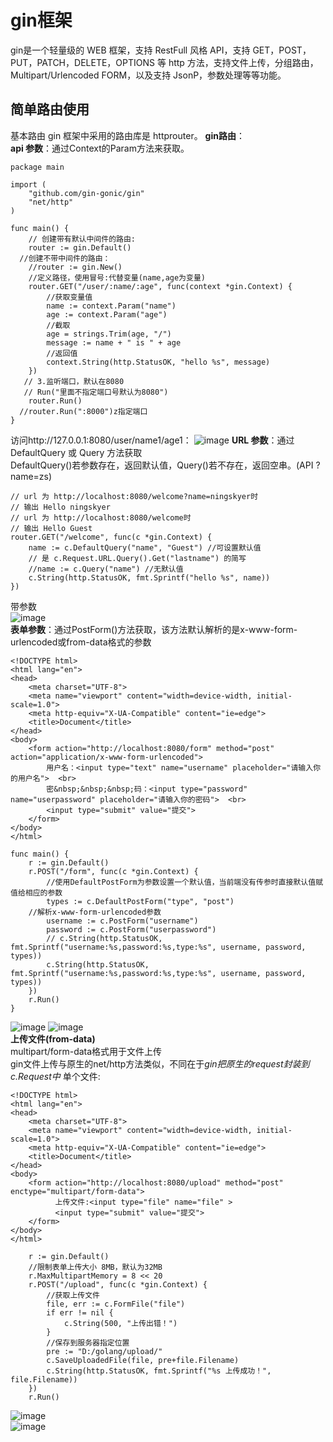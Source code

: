 # gin框架 #
gin是一个轻量级的 WEB 框架，支持 RestFull 风格 API，支持 GET，POST，PUT，PATCH，DELETE，OPTIONS 等 http 方法，支持文件上传，分组路由，Multipart/Urlencoded FORM，以及支持 JsonP，参数处理等等功能。  

## 简单路由使用 ##
基本路由 gin 框架中采用的路由库是 httprouter。
**gin路由**：   
**api 参数**：通过Context的Param方法来获取。     
```
package main

import (
	"github.com/gin-gonic/gin"
	"net/http"
)

func main() {
	// 创建带有默认中间件的路由:
	router := gin.Default()
  //创建不带中间件的路由：
	//router := gin.New()
	//定义路径，使用冒号:代替变量(name,age为变量)
	router.GET("/user/:name/:age", func(context *gin.Context) {
		//获取变量值
		name := context.Param("name")
		age := context.Param("age")
		//截取
		age = strings.Trim(age, "/")
		message := name + " is " + age
		//返回值
		context.String(http.StatusOK, "hello %s", message)
	})
   // 3.监听端口，默认在8080
   // Run("里面不指定端口号默认为8080")
	router.Run()
  //router.Run(":8000")z指定端口
}
```
访问http://127.0.0.1:8080/user/name1/age1：
![image](https://user-images.githubusercontent.com/24589721/177819868-0d9a0b7a-bc2a-4b60-a50b-413057c6f52a.png)
**URL 参数**：通过 DefaultQuery 或 Query 方法获取  
DefaultQuery()若参数存在，返回默认值，Query()若不存在，返回空串。(API ? name=zs)
```
// url 为 http://localhost:8080/welcome?name=ningskyer时
// 输出 Hello ningskyer
// url 为 http://localhost:8080/welcome时
// 输出 Hello Guest
router.GET("/welcome", func(c *gin.Context) {
	name := c.DefaultQuery("name", "Guest") //可设置默认值
	// 是 c.Request.URL.Query().Get("lastname") 的简写
	//name := c.Query("name") //无默认值
	c.String(http.StatusOK, fmt.Sprintf("hello %s", name))
})
```
带参数  
![image](https://user-images.githubusercontent.com/24589721/177899945-cadc669b-d9ad-4b9e-8be9-ada35ba2cde0.png)  
**表单参数**：通过PostForm()方法获取，该方法默认解析的是x-www-form-urlencoded或from-data格式的参数
```
<!DOCTYPE html>
<html lang="en">
<head>
    <meta charset="UTF-8">
    <meta name="viewport" content="width=device-width, initial-scale=1.0">
    <meta http-equiv="X-UA-Compatible" content="ie=edge">
    <title>Document</title>
</head>
<body>
    <form action="http://localhost:8080/form" method="post" action="application/x-www-form-urlencoded">
        用户名：<input type="text" name="username" placeholder="请输入你的用户名">  <br>
        密&nbsp;&nbsp;&nbsp;码：<input type="password" name="userpassword" placeholder="请输入你的密码">  <br>
        <input type="submit" value="提交">
    </form>
</body>
</html>
```
```
func main() {
    r := gin.Default()
    r.POST("/form", func(c *gin.Context) {
    	//使用DefaultPostForm为参数设置一个默认值，当前端没有传参时直接默认值赋值给相应的参数
        types := c.DefaultPostForm("type", "post")
	//解析x-www-form-urlencoded参数
        username := c.PostForm("username")
        password := c.PostForm("userpassword")
        // c.String(http.StatusOK, fmt.Sprintf("username:%s,password:%s,type:%s", username, password, types))
        c.String(http.StatusOK, fmt.Sprintf("username:%s,password:%s,type:%s", username, password, types))
    })
    r.Run()
}
```
![image](https://user-images.githubusercontent.com/24589721/177903157-c1443c8a-7b46-49b5-88b8-82ca2fa1a3e7.png)
![image](https://user-images.githubusercontent.com/24589721/177903193-4e7b6a7a-b41c-4873-affc-778825ce1a85.png)  
**上传文件(from-data)**  
multipart/form-data格式用于文件上传  
gin文件上传与原生的net/http方法类似，不同在于*gin把原生的request封装到c.Request中*
单个文件:
```
<!DOCTYPE html>
<html lang="en">
<head>
    <meta charset="UTF-8">
    <meta name="viewport" content="width=device-width, initial-scale=1.0">
    <meta http-equiv="X-UA-Compatible" content="ie=edge">
    <title>Document</title>
</head>
<body>
    <form action="http://localhost:8080/upload" method="post" enctype="multipart/form-data">
          上传文件:<input type="file" name="file" >
          <input type="submit" value="提交">
    </form>
</body>
</html>
```
```
	r := gin.Default()
	//限制表单上传大小 8MB，默认为32MB
	r.MaxMultipartMemory = 8 << 20 
	r.POST("/upload", func(c *gin.Context) {
		//获取上传文件
		file, err := c.FormFile("file")
		if err != nil {
			c.String(500, "上传出错！")
		}
		//保存到服务器指定位置
		pre := "D:/golang/upload/"
		c.SaveUploadedFile(file, pre+file.Filename)
		c.String(http.StatusOK, fmt.Sprintf("%s 上传成功！", file.Filename))
	})
	r.Run()
```

![image](https://user-images.githubusercontent.com/24589721/177907891-a4b88fab-878a-40ed-ae4e-850dfa51db36.png)  
![image](https://user-images.githubusercontent.com/24589721/177907920-a0d03843-a0f3-4a7c-bb6b-2f655e26b4a0.png)




